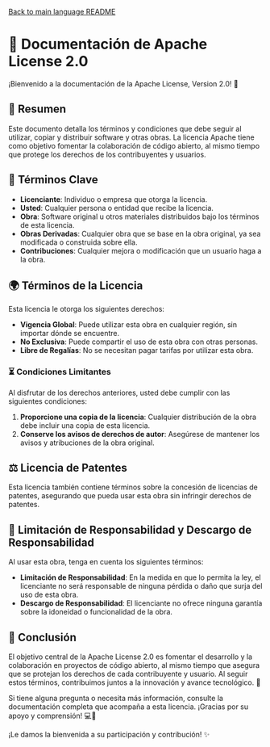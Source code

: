 [Back to main language README](README.md)

# 📄 Documentación de Apache License 2.0

¡Bienvenido a la documentación de la Apache License, Version 2.0! 🎉

## 📜 Resumen

Este documento detalla los términos y condiciones que debe seguir al utilizar, copiar y distribuir software y otras obras. La licencia Apache tiene como objetivo fomentar la colaboración de código abierto, al mismo tiempo que protege los derechos de los contribuyentes y usuarios.

## 🔑 Términos Clave

- **Licenciante**: Individuo o empresa que otorga la licencia.
- **Usted**: Cualquier persona o entidad que recibe la licencia.
- **Obra**: Software original u otros materiales distribuidos bajo los términos de esta licencia.
- **Obras Derivadas**: Cualquier obra que se base en la obra original, ya sea modificada o construida sobre ella.
- **Contribuciones**: Cualquier mejora o modificación que un usuario haga a la obra.

## 🌍 Términos de la Licencia

Esta licencia le otorga los siguientes derechos:

- **Vigencia Global**: Puede utilizar esta obra en cualquier región, sin importar dónde se encuentre.
- **No Exclusiva**: Puede compartir el uso de esta obra con otras personas.
- **Libre de Regalías**: No se necesitan pagar tarifas por utilizar esta obra.

### ⏳ Condiciones Limitantes

Al disfrutar de los derechos anteriores, usted debe cumplir con las siguientes condiciones:

1. **Proporcione una copia de la licencia**: Cualquier distribución de la obra debe incluir una copia de esta licencia.
2. **Conserve los avisos de derechos de autor**: Asegúrese de mantener los avisos y atribuciones de la obra original.

## ⚖️ Licencia de Patentes

Esta licencia también contiene términos sobre la concesión de licencias de patentes, asegurando que pueda usar esta obra sin infringir derechos de patentes.

## 🚫 Limitación de Responsabilidad y Descargo de Responsabilidad

Al usar esta obra, tenga en cuenta los siguientes términos:

- **Limitación de Responsabilidad**: En la medida en que lo permita la ley, el licenciante no será responsable de ninguna pérdida o daño que surja del uso de esta obra.
- **Descargo de Responsabilidad**: El licenciante no ofrece ninguna garantía sobre la idoneidad o funcionalidad de la obra.

## 🤝 Conclusión

El objetivo central de la Apache License 2.0 es fomentar el desarrollo y la colaboración en proyectos de código abierto, al mismo tiempo que asegura que se protejan los derechos de cada contribuyente y usuario. Al seguir estos términos, contribuimos juntos a la innovación y avance tecnológico. 🚀

Si tiene alguna pregunta o necesita más información, consulte la documentación completa que acompaña a esta licencia. ¡Gracias por su apoyo y comprensión! 💻🔧

¡Le damos la bienvenida a su participación y contribución! ✨